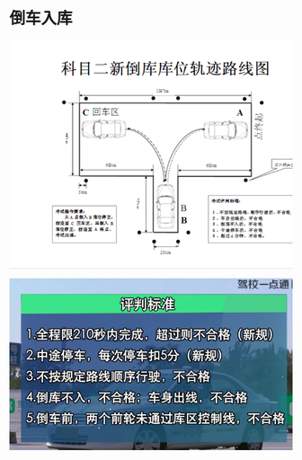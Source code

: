 # 倒车入库

![1542887722188.png](image/1542887722188.png)

![1542941420756.png](image/1542941420756.png) 
